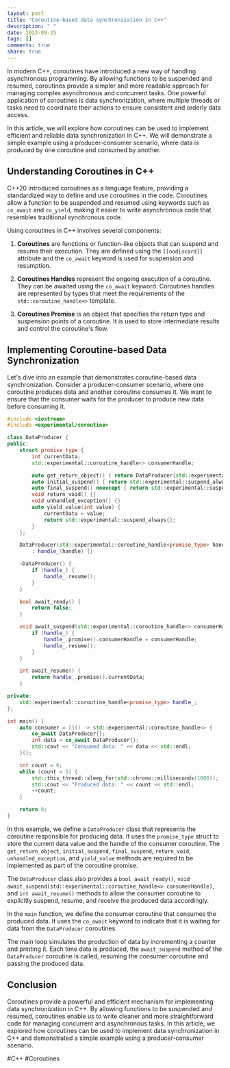 ```yaml
---
layout: post
title: "Coroutine-based data synchronization in C++"
description: " "
date: 2023-09-25
tags: []
comments: true
share: true
---
```


In modern C++, coroutines have introduced a new way of handling asynchronous programming. By allowing functions to be suspended and resumed, coroutines provide a simpler and more readable approach for managing complex asynchronous and concurrent tasks. One powerful application of coroutines is data synchronization, where multiple threads or tasks need to coordinate their actions to ensure consistent and orderly data access.

In this article, we will explore how coroutines can be used to implement efficient and reliable data synchronization in C++. We will demonstrate a simple example using a producer-consumer scenario, where data is produced by one coroutine and consumed by another.

## Understanding Coroutines in C++

C++20 introduced coroutines as a language feature, providing a standardized way to define and use coroutines in the code. Coroutines allow a function to be suspended and resumed using keywords such as `co_await` and `co_yield`, making it easier to write asynchronous code that resembles traditional synchronous code.

Using coroutines in C++ involves several components:

1. **Coroutines** are functions or function-like objects that can suspend and resume their execution. They are defined using the `[[nodiscard]]` attribute and the `co_await` keyword is used for suspension and resumption.

2. **Coroutines Handles** represent the ongoing execution of a coroutine. They can be awaited using the `co_await` keyword. Coroutines handles are represented by types that meet the requirements of the `std::coroutine_handle<>` template.

3. **Coroutines Promise** is an object that specifies the return type and suspension points of a coroutine. It is used to store intermediate results and control the coroutine's flow.

## Implementing Coroutine-based Data Synchronization

Let's dive into an example that demonstrates coroutine-based data synchronization. Consider a producer-consumer scenario, where one coroutine produces data and another coroutine consumes it. We want to ensure that the consumer waits for the producer to produce new data before consuming it.

```cpp
#include <iostream>
#include <experimental/coroutine>

class DataProducer {
public:
    struct promise_type {
        int currentData;
        std::experimental::coroutine_handle<> consumerHandle;

        auto get_return_object() { return DataProducer{std::experimental::coroutine_handle<promise_type>::from_promise(*this)}; }
        auto initial_suspend() { return std::experimental::suspend_always{}; }
        auto final_suspend() noexcept { return std::experimental::suspend_always{}; }
        void return_void() {}
        void unhandled_exception() {}
        auto yield_value(int value) {
            currentData = value;
            return std::experimental::suspend_always{};
        }
    };

    DataProducer(std::experimental::coroutine_handle<promise_type> handle)
        : handle_(handle) {}

    ~DataProducer() {
        if (handle_) {
            handle_.resume();
        }
    }

    bool await_ready() {
        return false;
    }

    void await_suspend(std::experimental::coroutine_handle<> consumerHandle) {
        if (handle_) {
            handle_.promise().consumerHandle = consumerHandle;
            handle_.resume();
        }
    }

    int await_resume() {
        return handle_.promise().currentData;
    }

private:
    std::experimental::coroutine_handle<promise_type> handle_;
};

int main() {
    auto consumer = []() -> std::experimental::coroutine_handle<> {
        co_await DataProducer{};
        int data = co_await DataProducer{};
        std::cout << "Consumed data: " << data << std::endl;
    }();

    int count = 0;
    while (count < 5) {
        std::this_thread::sleep_for(std::chrono::milliseconds(1000));
        std::cout << "Produced data: " << count << std::endl;
        ++count;
    }

    return 0;
}
```

In this example, we define a `DataProducer` class that represents the coroutine responsible for producing data. It uses the `promise_type` struct to store the current data value and the handle of the consumer coroutine. The `get_return_object`, `initial_suspend`, `final_suspend`, `return_void`, `unhandled_exception`, and `yield_value` methods are required to be implemented as part of the coroutine promise.

The `DataProducer` class also provides a `bool await_ready()`, `void await_suspend(std::experimental::coroutine_handle<> consumerHandle)`, and `int await_resume()` methods to allow the consumer coroutine to explicitly suspend, resume, and receive the produced data accordingly.

In the `main` function, we define the consumer coroutine that consumes the produced data. It uses the `co_await` keyword to indicate that it is waiting for data from the `DataProducer` coroutines.

The main loop simulates the production of data by incrementing a counter and printing it. Each time data is produced, the `await_suspend` method of the `DataProducer` coroutine is called, resuming the consumer coroutine and passing the produced data.

## Conclusion

Coroutines provide a powerful and efficient mechanism for implementing data synchronization in C++. By allowing functions to be suspended and resumed, coroutines enable us to write cleaner and more straightforward code for managing concurrent and asynchronous tasks. In this article, we explored how coroutines can be used to implement data synchronization in C++ and demonstrated a simple example using a producer-consumer scenario.

#C++ #Coroutines